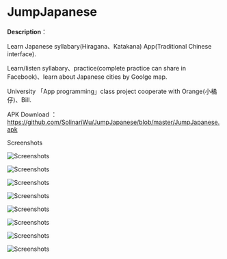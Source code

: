 # JumpJapanese
**Description**：

Learn Japanese syllabary(Hiragana、Katakana) App(Traditional Chinese interface).

Learn/listen syllabary、practice(complete practice can share in Facebook)、learn about Japanese cities by Goolge map.

University 「App programming」class project cooperate with Orange(小橘仔)、Bill.

APK Download ：https://github.com/SolinariWu/JumpJapanese/blob/master/JumpJapanese.apk

Screenshots


![Screenshots](https://github.com/SolinariWu/JumpJapanese/blob/master/JumpJapanese_1.png)

![Screenshots](https://github.com/SolinariWu/JumpJapanese/blob/master/JumpJapanese_2.png)

![Screenshots](https://github.com/SolinariWu/JumpJapanese/blob/master/JumpJapanese_3.png)

![Screenshots](https://github.com/SolinariWu/JumpJapanese/blob/master/JumpJapanese_4.png)

![Screenshots](https://github.com/SolinariWu/JumpJapanese/blob/master/JumpJapanese_5.png)

![Screenshots](https://github.com/SolinariWu/JumpJapanese/blob/master/JumpJapanese_6.png)

![Screenshots](https://github.com/SolinariWu/JumpJapanese/blob/master/JumpJapanese_7.png)

![Screenshots](https://github.com/SolinariWu/JumpJapanese/blob/master/JumpJapanese_8.png)

